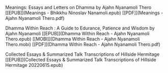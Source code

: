 Meanings: Essays and Letters on Dhamma by Ajahn Nyanamoli Thero [[EPUB]](Meanings - Bhikkhu Ninoslav Nanamoli.epub) [[PDF]](Meanings - Ajahn Nyanamoli Thero.pdf)

Dhamma Within Reach : A Guide to Edurance, Patience and Wisdom by Ajahn Nyanamoli [[EPUB]](Dhamma Within Reach - Ajahn Nyanamoli Thero.epub) [[MOBI]](Dhamma Within Reach - Ajahn Nyanamoli Thero.mobi) [[PDF]](Dhamma Within Reach - Ajahn Nyanamoli Thero.pdf)

Collected Essays & Summarized Talk Transcriptions of Hillside Hermitage [[EPUB]](Collected Essays & Summarized Talk Transcriptions of Hillside Hermitage 20220615.epub)
